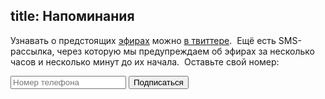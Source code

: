 title: Напоминания
---
Узнавать о предстоящих [эфирах][live] можно [в твиттере][twitter].  Ещё есть
SMS-рассылка, через которую мы предупреждаем об эфирах за несколько часов и
несколько минут до их начала.  Оставьте свой номер:

<form id="feedback" method="post" action="https://dead-channel-news.appspot.com/feedback">
<input type="hidden" name="back" value="http://www.tmradio.net/sms.html"/>
<input type="hidden" name="site" value="tmradio.net/live"/>
<input type="hidden" name="from" value="live@tmradio.net"/>
<input type="text" name="text" placeholder="Номер телефона"/> <input type="submit" value="Подписаться"/>
</form>

[live]: /live.html
[twitter]: http://twitter.com/#search?q=%23tmradio
